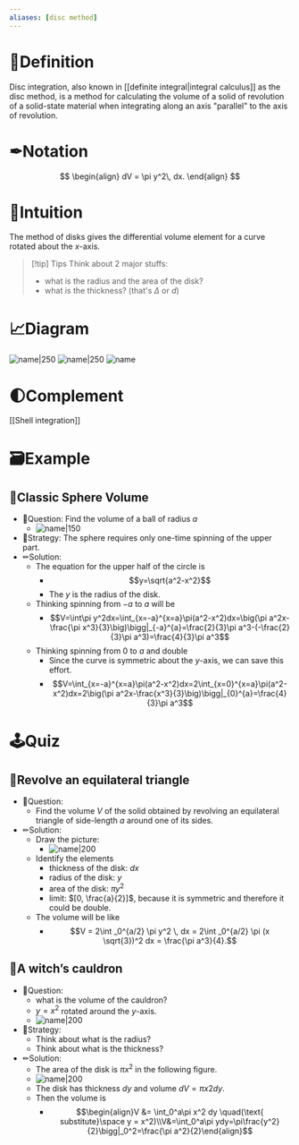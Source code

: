 ```yaml
---
aliases: [disc method]
---
```

# 📝Definition
Disc integration, also known in [[definite integral|integral calculus]] as the disc method, is a method for calculating the volume of a solid of revolution of a solid-state material when integrating along an axis "parallel" to the axis of revolution.
# ✒Notation
$$
\begin{align}
dV = \pi y^2\, dx.
\end{align}
$$

# 🧠Intuition
The method of disks gives the differential volume element for a curve rotated about the $x$-axis.
> [!tip] Tips
> Think about 2 major stuffs:
> - what is the radius and the area of the disk?
> - what is the thickness? (that's $\Delta$ or $d$)

# 📈Diagram
![name|250](../assets/images_methoddisks2d.svg)
![name|250](../assets/images_methoddisks3d.svg)
![name](../assets/Disc_integration.svg)
# 🌓Complement
[[Shell integration]]
# 🗃Example
## 📌Classic Sphere Volume
- 💬Question: Find the volume of a ball of radius $a$
	- ![name|150](../assets/a_ball_radius.png)
- 🏹Strategy: The sphere requires only one-time spinning of the upper part.
- ✏Solution:
	- The equation for the upper half of the circle is
		- $$y=\sqrt{a^2-x^2}$$
		- The $y$ is the radius of the disk.
	- Thinking spinning from $-a$ to $a$ will be
		- $$V=\int\pi y^2dx=\int_{x=-a}^{x=a}\pi(a^2-x^2)dx=\big(\pi a^2x-\frac{\pi x^3}{3}\big)\bigg|_{-a}^{a}=\frac{2}{3}\pi a^3-(-\frac{2}{3}\pi a^3)=\frac{4}{3}\pi a^3$$
	- Thinking spinning from $0$ to $a$ and double
		- Since the curve is symmetric about the $y$-axis, we can save this effort.
		- $$V=\int_{x=-a}^{x=a}\pi(a^2-x^2)dx=2\int_{x=0}^{x=a}\pi(a^2-x^2)dx=2\big(\pi a^2x-\frac{x^3}{3}\big)\bigg|_{0}^{a}=\frac{4}{3}\pi a^3$$

# 🕹Quiz
## 📌Revolve an equilateral triangle
- 💬Question:
	- Find the volume $V$ of the solid obtained by revolving an equilateral triangle of side-length $a$ around one of its sides.
- ✏Solution:
	- Draw the picture:
		- ![name|200](../assets/images_app1_triangle.svg)
	- Identify the elements
		- thickness of the disk: $dx$
		- radius of the disk: $y$
		- area of the disk: $\pi y^2$
		- limit: $[0, \frac{a}{2}]$, because it is symmetric and therefore it could be double.
	- The volume will be like
		- $$V = 2\int _0^{a/2} \pi y^2 \,  dx = 2\int _0^{a/2} \pi (x \sqrt{3})^2 dx = \frac{\pi a^3}{4}.$$


## 📌A witch’s cauldron
- 💬Question:
	- what is the volume of the cauldron?
	- $y = x^2$ rotated around the $y$-axis.
	- ![name|200](../assets/revolve_x2.png)
- 🏹Strategy:
	- Think about what is the radius?
	- Think about what is the thickness?
- ✏Solution:
	- The area of the disk is $\pi x^2$ in the following figure.
	- ![name|200](../assets/revolve_x2_disk.png)
	- The disk has thickness $dy$ and volume $dV=\pi x2dy$.
	- Then the volume is
		- $$\begin{align}V &= \int_0^a\pi x^2 dy \quad(\text{ substitute}\space y = x^2)\\V&=\int_0^a\pi ydy=\pi\frac{y^2}{2}\bigg|_0^2=\frac{\pi a^2}{2}\end{align}$$


